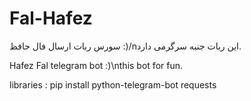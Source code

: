 # Fal-Hafez
سورس ربات ارسال فال حافظ :)/nاین ربات جنبه سرگرمی دارد.

Hafez Fal telegram bot :)\nthis bot for fun.

libraries  : 
pip install python-telegram-bot requests
